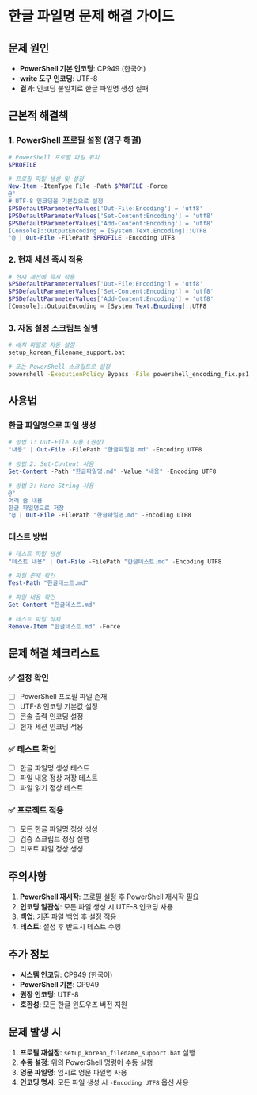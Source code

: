 # 한글 파일명 문제 해결 가이드

## 문제 원인
- **PowerShell 기본 인코딩**: CP949 (한국어)
- **write 도구 인코딩**: UTF-8
- **결과**: 인코딩 불일치로 한글 파일명 생성 실패

## 근본적 해결책

### 1. PowerShell 프로필 설정 (영구 해결)
```powershell
# PowerShell 프로필 파일 위치
$PROFILE

# 프로필 파일 생성 및 설정
New-Item -ItemType File -Path $PROFILE -Force
@"
# UTF-8 인코딩을 기본값으로 설정
$PSDefaultParameterValues['Out-File:Encoding'] = 'utf8'
$PSDefaultParameterValues['Set-Content:Encoding'] = 'utf8'
$PSDefaultParameterValues['Add-Content:Encoding'] = 'utf8'
[Console]::OutputEncoding = [System.Text.Encoding]::UTF8
"@ | Out-File -FilePath $PROFILE -Encoding UTF8
```

### 2. 현재 세션 즉시 적용
```powershell
# 현재 세션에 즉시 적용
$PSDefaultParameterValues['Out-File:Encoding'] = 'utf8'
$PSDefaultParameterValues['Set-Content:Encoding'] = 'utf8'
$PSDefaultParameterValues['Add-Content:Encoding'] = 'utf8'
[Console]::OutputEncoding = [System.Text.Encoding]::UTF8
```

### 3. 자동 설정 스크립트 실행
```bash
# 배치 파일로 자동 설정
setup_korean_filename_support.bat

# 또는 PowerShell 스크립트로 설정
powershell -ExecutionPolicy Bypass -File powershell_encoding_fix.ps1
```

## 사용법

### 한글 파일명으로 파일 생성
```powershell
# 방법 1: Out-File 사용 (권장)
"내용" | Out-File -FilePath "한글파일명.md" -Encoding UTF8

# 방법 2: Set-Content 사용
Set-Content -Path "한글파일명.md" -Value "내용" -Encoding UTF8

# 방법 3: Here-String 사용
@"
여러 줄 내용
한글 파일명으로 저장
"@ | Out-File -FilePath "한글파일명.md" -Encoding UTF8
```

### 테스트 방법
```powershell
# 테스트 파일 생성
"테스트 내용" | Out-File -FilePath "한글테스트.md" -Encoding UTF8

# 파일 존재 확인
Test-Path "한글테스트.md"

# 파일 내용 확인
Get-Content "한글테스트.md"

# 테스트 파일 삭제
Remove-Item "한글테스트.md" -Force
```

## 문제 해결 체크리스트

### ✅ 설정 확인
- [ ] PowerShell 프로필 파일 존재
- [ ] UTF-8 인코딩 기본값 설정
- [ ] 콘솔 출력 인코딩 설정
- [ ] 현재 세션 인코딩 적용

### ✅ 테스트 확인
- [ ] 한글 파일명 생성 테스트
- [ ] 파일 내용 정상 저장 테스트
- [ ] 파일 읽기 정상 테스트

### ✅ 프로젝트 적용
- [ ] 모든 한글 파일명 정상 생성
- [ ] 검증 스크립트 정상 실행
- [ ] 리포트 파일 정상 생성

## 주의사항

1. **PowerShell 재시작**: 프로필 설정 후 PowerShell 재시작 필요
2. **인코딩 일관성**: 모든 파일 생성 시 UTF-8 인코딩 사용
3. **백업**: 기존 파일 백업 후 설정 적용
4. **테스트**: 설정 후 반드시 테스트 수행

## 추가 정보

- **시스템 인코딩**: CP949 (한국어)
- **PowerShell 기본**: CP949
- **권장 인코딩**: UTF-8
- **호환성**: 모든 한글 윈도우즈 버전 지원

## 문제 발생 시

1. **프로필 재설정**: `setup_korean_filename_support.bat` 실행
2. **수동 설정**: 위의 PowerShell 명령어 수동 실행
3. **영문 파일명**: 임시로 영문 파일명 사용
4. **인코딩 명시**: 모든 파일 생성 시 `-Encoding UTF8` 옵션 사용



